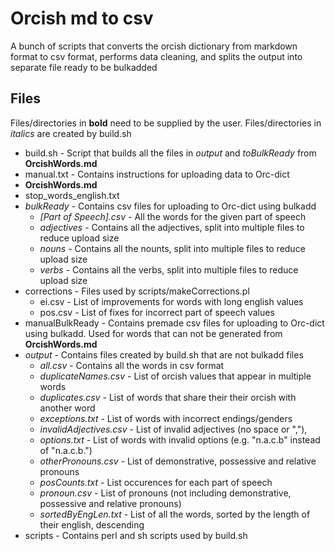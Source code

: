 # Orcish md to csv
A bunch of scripts that converts the orcish dictionary from markdown format to csv format, performs data cleaning, and splits the output into separate file ready to be bulkadded
## Files
Files/directories in **bold** need to be supplied by the user. Files/directories in *italics* are created by build.sh
* build.sh - Script that builds all the files in *output* and *toBulkReady* from **OrcishWords.md**
* manual.txt - Contains instructions for uploading data to Orc-dict
* **OrcishWords.md**
* stop\_words\_english.txt
* *bulkReady* - Contains csv files for uploading to Orc-dict using bulkadd
  * *[Part of Speech].csv* - All the words for the given part of speech
  * *adjectives* - Contains all the adjectives, split into multiple files to reduce upload size
  * *nouns* - Contains all the nounts, split into multiple files to reduce upload size
  * *verbs* - Contains all the verbs, split into multiple files to reduce upload size
* corrections - Files used by scripts/makeCorrections.pl
  * ei.csv - List of improvements for words with long english values
  * pos.csv - List of fixes for incorrect part of speech values
* manualBulkReady - Contains premade csv files for uploading to Orc-dict using bulkadd. Used for words that can not be generated from **OrcishWords.md**
* *output* - Contains files created by build.sh that are not bulkadd files
  * *all.csv* - Contains all the words in csv format
  * *duplicateNames.csv* - List of orcish values that appear in multiple words
  * *duplicates.csv* - List of words that share their their orcish with another word
  * *exceptions.txt* - List of words with incorrect endings/genders
  * *invalidAdjectives.csv* - List of invalid adjectives (no space or ","),
  * *options.txt* - List of words with invalid options (e.g. "n.a.c.b" instead of "n.a.c.b.")
  * *otherPronouns.csv* - List of demonstrative, possessive and relative pronouns
  * *posCounts.txt* - List occurences for each part of speech
  * *pronoun.csv* - List of pronouns (not including demonstrative, possessive and relative pronouns)
  * *sortedByEngLen.txt* - List of all the words, sorted by the length of their english, descending
* scripts - Contains perl and sh scripts used by build.sh

